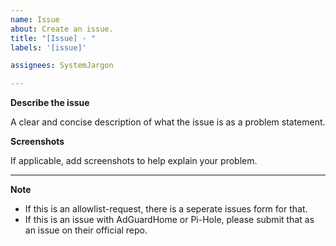 ```yaml
---
name: Issue
about: Create an issue.
title: "[Issue] - "
labels: '[issue]'

assignees: SystemJargon

---
```


**Describe the issue**

A clear and concise description of what the issue is as a problem statement.

**Screenshots**

If applicable, add screenshots to help explain your problem.

----

**Note**

* If this is an allowlist-request, there is a seperate issues form for that.
* If this is an issue with AdGuardHome or Pi-Hole, please submit that as an issue on their official repo.
